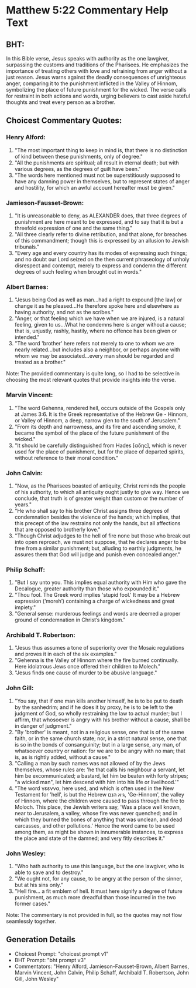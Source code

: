 # Matthew 5:22 Commentary Help Text

## BHT:
In this Bible verse, Jesus speaks with authority as the one lawgiver, surpassing the customs and traditions of the Pharisees. He emphasizes the importance of treating others with love and refraining from anger without a just reason. Jesus warns against the deadly consequences of unrighteous anger, comparing it to the punishment inflicted in the Valley of Hinnom, symbolizing the place of future punishment for the wicked. The verse calls for restraint in both actions and words, urging believers to cast aside hateful thoughts and treat every person as a brother.

## Choicest Commentary Quotes:
### Henry Alford:
1. "The most important thing to keep in mind is, that there is no distinction of kind between these punishments, only of degree."
2. "All the punishments are spiritual; all result in eternal death; but with various degrees, as the degrees of guilt have been."
3. "The words here mentioned must not be superstitiously supposed to have any damning power in themselves, but to represent states of anger and hostility, for which an awful account hereafter must be given."

### Jamieson-Fausset-Brown:
1. "It is unreasonable to deny, as ALEXANDER does, that three degrees of punishment are here meant to be expressed, and to say that it is but a threefold expression of one and the same thing."
2. "All three clearly refer to divine retribution, and that alone, for breaches of this commandment; though this is expressed by an allusion to Jewish tribunals."
3. "Every age and every country has its modes of expressing such things; and no doubt our Lord seized on the then current phraseology of unholy disrespect and contempt, merely to express and condemn the different degrees of such feeling when brought out in words."

### Albert Barnes:
1. "Jesus being God as well as man...had a right to expound [the law] or change it as he pleased...He therefore spoke here and elsewhere as having authority, and not as the scribes."
2. "Anger, or that feeling which we have when we are injured, is a natural feeling, given to us...What he condemns here is anger without a cause; that is, unjustly, rashly, hastily, where no offence has been given or intended."
3. "The word 'brother' here refers not merely to one to whom we are nearly related...but includes also a neighbor, or perhaps anyone with whom we may be associated...every man should be regarded and treated as a brother."

Note: The provided commentary is quite long, so I had to be selective in choosing the most relevant quotes that provide insights into the verse.

### Marvin Vincent:
1. "The word Gehenna, rendered hell, occurs outside of the Gospels only at James 3:6. It is the Greek representative of the Hebrew Ge - Hinnom, or Valley of Hinnom, a deep, narrow glen to the south of Jerusalem."
2. "From its depth and narrowness, and its fire and ascending smoke, it became the symbol of the place of the future punishment of the wicked."
3. "It should be carefully distinguished from Hades [αδης], which is never used for the place of punishment, but for the place of departed spirits, without reference to their moral condition."

### John Calvin:
1. "Now, as the Pharisees boasted of antiquity, Christ reminds the people of his authority, to which all antiquity ought justly to give way. Hence we conclude, that truth is of greater weight than custom or the number of years."
2. "He who shall say to his brother Christ assigns three degrees of condemnation besides the violence of the hands; which implies, that this precept of the law restrains not only the hands, but all affections that are opposed to brotherly love."
3. "Though Christ adjudges to the hell of fire none but those who break out into open reproach, we must not suppose, that he declares anger to be free from a similar punishment; but, alluding to earthly judgments, he assures them that God will judge and punish even concealed anger."

### Philip Schaff:
1. "But I say unto you. This implies equal authority with Him who gave the Decalogue, greater authority than those who expounded it."
2. "Thou fool. The Greek word implies 'stupid fool.' It may be a Hebrew expression (‘moreh’) containing a charge of wickedness and great impiety."
3. "General sense: murderous feelings and words are deemed a proper ground of condemnation in Christ’s kingdom."

### Archibald T. Robertson:
1. "Jesus thus assumes a tone of superiority over the Mosaic regulations and proves it in each of the six examples."
2. "Gehenna is the Valley of Hinnom where the fire burned continually. Here idolatrous Jews once offered their children to Molech."
3. "Jesus finds one cause of murder to be abusive language."

### John Gill:
1. "You say, that if one man kills another himself, he is to be put to death by the sanhedrim; and if he does it by proxy, he is to be left to the judgment of God, so wholly restraining the law to actual murder; but I affirm, that whosoever is angry with his brother without a cause, shall be in danger of judgment."
2. "By 'brother' is meant, not in a religious sense, one that is of the same faith, or in the same church state; nor, in a strict natural sense, one that is so in the bonds of consanguinity; but in a large sense, any man, of whatsoever country or nation: for we are to be angry with no man; that is, as is rightly added, without a cause."
3. "Calling a man by such names was not allowed of by the Jews themselves, whose rules are: 'he that calls his neighbour a servant, let him be excommunicated; a bastard, let him be beaten with forty stripes; "a wicked man", let him descend with him into his life or livelihood.'"
4. "The word γεεννα, here used, and which is often used in the New Testament for 'hell', is but the Hebrew גיא הנם, 'Ge-Hinnom', the valley of Hinnom, where the children were caused to pass through the fire to Moloch. This place, the Jewish writers say, 'Was a place well known, near to Jerusalem, a valley, whose fire was never quenched; and in which they burned the bones of anything that was unclean, and dead carcasses, and other pollutions.' Hence the word came to be used among them, as might be shown in innumerable instances, to express the place and state of the damned; and very fitly describes it."

### John Wesley:
1. "Who hath authority to use this language, but the one lawgiver, who is able to save and to destroy."
2. "We ought not, for any cause, to be angry at the person of the sinner, but at his sins only."
3. "Hell fire... a fit emblem of hell. It must here signify a degree of future punishment, as much more dreadful than those incurred in the two former cases."

Note: The commentary is not provided in full, so the quotes may not flow seamlessly together.


## Generation Details
- Choicest Prompt: "choicest prompt v1"
- BHT Prompt: "bht prompt v3"
- Commentators: "Henry Alford, Jamieson-Fausset-Brown, Albert Barnes, Marvin Vincent, John Calvin, Philip Schaff, Archibald T. Robertson, John Gill, John Wesley"
